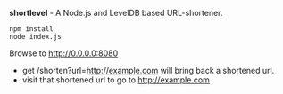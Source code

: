 **shortlevel** - A Node.js and LevelDB based URL-shortener.

    npm install
    node index.js

Browse to http://0.0.0.0:8080

 * get /shorten?url=http://example.com will bring back a shortened url.
 * visit that shortened url to go to http://example.com
